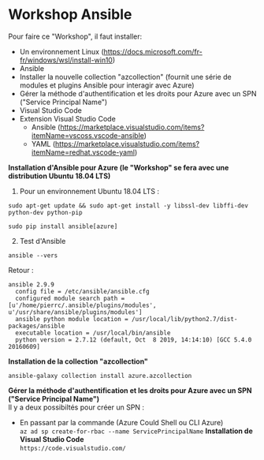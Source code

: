 # Workshop Ansible
Pour faire ce "Workshop", il faut installer:<br/>
- Un environnement Linux (https://docs.microsoft.com/fr-fr/windows/wsl/install-win10) <br/>
- Ansible <br/>
- Installer la nouvelle collection "azcollection" (fournit une série de modules et plugins Ansible pour interagir avec Azure)<br/>
- Gérer la méthode d'authentification et les droits pour Azure avec un SPN ("Service Principal Name")
- Visual Studio Code </br>
- Extension Visual Studio Code <br/>
  - Ansible (https://marketplace.visualstudio.com/items?itemName=vscoss.vscode-ansible)<br/>
  - YAML (https://marketplace.visualstudio.com/items?itemName=redhat.vscode-yaml)<br/>

**Installation d'Ansible pour Azure (le "Workshop" se fera avec une distribution Ubuntu 18.04 LTS)**<br/>
1. Pour un environnement Ubuntu 18.04 LTS :<br/>
```
sudo apt-get update && sudo apt-get install -y libssl-dev libffi-dev python-dev python-pip
```
```
sudo pip install ansible[azure]
```

2. Test d'Ansible
```
ansible --vers
```
Retour :
```
ansible 2.9.9
  config file = /etc/ansible/ansible.cfg
  configured module search path = [u'/home/pierrc/.ansible/plugins/modules', u'/usr/share/ansible/plugins/modules']
  ansible python module location = /usr/local/lib/python2.7/dist-packages/ansible
  executable location = /usr/local/bin/ansible
  python version = 2.7.12 (default, Oct  8 2019, 14:14:10) [GCC 5.4.0 20160609]
```
**Installation de la collection "azcollection"**<br/>
```
ansible-galaxy collection install azure.azcollection
```
**Gérer la méthode d'authentification et les droits pour Azure avec un SPN ("Service Principal Name")**<br/>
Il y a deux possibiltés pour créer un SPN :<br>
- En passant par la commande (Azure Could Shell ou CLI Azure)<br/>
``az ad sp create-for-rbac --name ServicePrincipalName``
**Installation de Visual Studio Code**<br/>
``https://code.visualstudio.com/``
